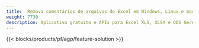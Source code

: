 ```yaml
---
title:  Remova comentários de arquivos do Excel em Windows, Linux e macOS
weight: 7730
description: Aplicativo gratuito e APIs para Excel XLS, XLSX e ODS Gerenciamento de anotações e comentários
---
```

{{< blocks/products/pf/agp/feature-solution >}} 

